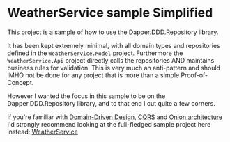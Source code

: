 # WeatherService sample Simplified

This project is a sample of how to use the Dapper.DDD.Repository library.

It has been kept extremely minimal, with all domain types and repositories defined in the `WeatherService.Model` project. 
Furthermore the `WeatherService.Api` project directly calls the repositories AND maintains business rules for validation.
This is very much an anti-pattern and should IMHO not be done for any project that is more than a simple Proof-of-Concept. 

However I wanted the focus in this sample to be on the Dapper.DDD.Repository library, and to that end I cut quite a few corners.

If you're familiar with [Domain-Driven Design](https://en.wikipedia.org/wiki/Domain-driven_design), [CQRS](https://en.wikipedia.org/wiki/Command%E2%80%93query_separation) and [Onion architecture](https://en.everybodywiki.com/Onion_Architecture) I'd strongly recommend looking at the full-fledged sample project here instead: [WeatherService](https://github.com/steffenskov/Dapper.DDD.Repository/tree/main/samples/WeatherService)